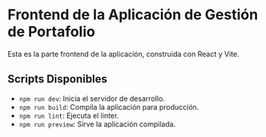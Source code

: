 # Frontend de la Aplicación de Gestión de Portafolio

Esta es la parte frontend de la aplicación, construida con React y Vite.

## Scripts Disponibles

- `npm run dev`: Inicia el servidor de desarrollo.
- `npm run build`: Compila la aplicación para producción.
- `npm run lint`: Ejecuta el linter.
- `npm run preview`: Sirve la aplicación compilada.
